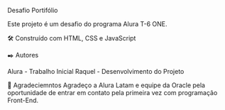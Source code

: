 Desafio Portifólio

Este projeto é um desafio do programa Alura T-6 ONE.

🛠️ Construído com
HTML, CSS e JavaScript

✒️ Autores

Alura - Trabalho Inicial 
Raquel - Desenvolvimento do Projeto

🎁 Agradeciemntos
Agradeço a Alura Latam e equipe da Oracle pela oportunidade de entrar em contato pela primeira vez com programação Front-End.
